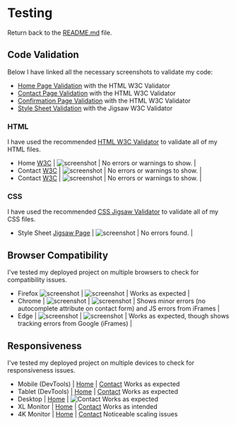 # Testing

Return back to the [README.md](README.md) file.


## Code Validation


Below I have linked all the necessary screenshots to validate my code:
- [Home Page Validation](documentation/testing/indexcheck.png) with the HTML W3C Validator
- [Contact Page Validation](documentation/testing/contactcheck.png) with the HTML W3C Validator
- [Confirmation Page Validation](documentation/testing/confirmationcheck.png) with the HTML W3C Validator
- [Style Sheet Validation](documentation/testing/csscheck.png) with the Jigsaw W3C Validator

### HTML

I have used the recommended [HTML W3C Validator](https://validator.w3.org) to validate all of my HTML files.

- Home [W3C](https://validator.w3.org/nu/?doc=https%3A%2F%2Fconor-timmis.github.io%2FTimmys%2Findex.html) | ![screenshot](documentation/testing/indexcheck.png) | No errors or warnings to show. |
- Contact [W3C](https://validator.w3.org/nu/?doc=https%3A%2F%2Fconor-timmis.github.io%2FTimmys%2Fcontact.html) | ![screenshot](documentation/testing/contactcheck.png) | No errors or warnings to show. |
- Contact [W3C](https://validator.w3.org/nu/?doc=https%3A%2F%2Fconor-timmis.github.io%2FTimmys%2Fconfirmation.html) | ![screenshot](documentation/testing/confirmationcheck.png) | No errors or warnings to show. |


### CSS


I have used the recommended [CSS Jigsaw Validator](https://jigsaw.w3.org/css-validator) to validate all of my CSS files.

- Style Sheet [Jigsaw Page](http://jigsaw.w3.org/css-validator/validator?lang=en&profile=css3svg&uri=https%3A%2F%2Fconor-timmis.github.io%2FTimmys%2F&usermedium=all&vextwarning=&warning=1) | ![screenshot](documentation/testing/csscheck.png) | No errors found. |


## Browser Compatibility


I've tested my deployed project on multiple browsers to check for compatibility issues.

- Firefox ![screenshot](documentation/compatibility/firefoxindex.png) | ![screenshot](documentation/compatibility/firefoxcontact.png) | Works as expected |
- Chrome | ![screenshot](documentation/compatibility/chromeindex.png) | ![screenshot](documentation/compatibility/chromecontact.png) | Shows minor errors (no autocomplete attribute on contact form) and JS errors from iFrames |
- Edge | ![screenshot](documentation/compatibility/edgeindex.png) | ![screenshot](documentation/compatibility/edgecontact.png) | Works as expected, though shows tracking errors from Google (iFrames) |


## Responsiveness


I've tested my deployed project on multiple devices to check for responsiveness issues.

- Mobile (DevTools) | [Home](documentation/responsiveness/responsive/mobilehome.png) | [Contact](documentation/responsiveness/responsive/mobilecontact.png) Works as expected
- Tablet (DevTools) | [Home](documentation/responsiveness/responsive/tablethome.png) | [Contact](documentation/responsiveness/responsive/tabletcontact.png) Works as expected
- Desktop | [Home](documentation/responsiveness/desktophome.png) | ![Contact](documentation/responsiveness/desktopcontact.png) Works as expected
- XL Monitor | [Home](documentation/responsiveness/xlhome.png) | [Contact](documentation/responsiveness/xlcontact.png) Works as intended
- 4K Monitor | [Home](documentation/responsiveness/4khome) | [Contact](documentation/responsiveness/4kcontact) Noticeable scaling issues
